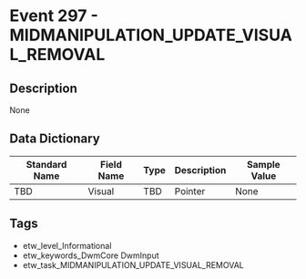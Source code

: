 # Event 297 - MIDMANIPULATION_UPDATE_VISUAL_REMOVAL

## Description
None

## Data Dictionary
|Standard Name|Field Name|Type|Description|Sample Value|
|---|---|---|---|---|
|TBD|Visual|TBD|Pointer|None|None|

## Tags
* etw_level_Informational
* etw_keywords_DwmCore DwmInput
* etw_task_MIDMANIPULATION_UPDATE_VISUAL_REMOVAL